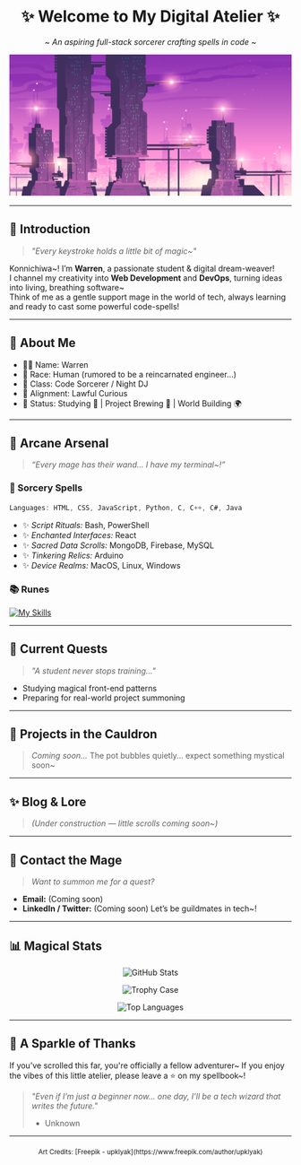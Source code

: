 <div align="center">

# ✨ Welcome to My Digital Atelier ✨  
*~ An aspiring full-stack sorcerer crafting spells in code ~*

![Banner](https://raw.githubusercontent.com/wgs45/wgs45/main/Images/Banner.jpg)

</div>

---

## 🌸 Introduction  
> *"Every keystroke holds a little bit of magic~"*

Konnichiwa~! I’m **Warren**, a passionate student & digital dream-weaver!  
I channel my creativity into **Web Development** and **DevOps**, turning ideas into living, breathing software~  
Think of me as a gentle support mage in the world of tech, always learning and ready to cast some powerful code-spells!

---

## 🎲 About Me
- 🧑‍💻 Name: Warren
- 🧬 Race: Human (rumored to be a reincarnated engineer...)  
- 🎼 Class: Code Sorcerer / Night DJ  
- 📖 Alignment: Lawful Curious  
- 🔮 Status: Studying 📝 | Project Brewing 🔧 | World Building 🌍

---

## 🧬 Arcane Arsenal

> *“Every mage has their wand... I have my terminal\~!”*

### 🧠 Sorcery Spells

```c
Languages: HTML, CSS, JavaScript, Python, C, C++, C#, Java
```

* ✨ *Script Rituals:* Bash, PowerShell
* ✨ *Enchanted Interfaces:* React
* ✨ *Sacred Data Scrolls:* MongoDB, Firebase, MySQL
* ✨ *Tinkering Relics:* Arduino
* ✨ *Device Realms:* MacOS, Linux, Windows

### 📚 Runes

[![My Skills](https://skillicons.dev/icons?i=js,html,css,react,python,c,cpp,cs,java,bash,powershell,mongodb,firebase,mysql,arduino)](https://skillicons.dev)

---

## 📖 Current Quests

> *"A student never stops training..."*

* Studying magical front-end patterns
* Preparing for real-world project summoning

---

## 🧪 Projects in the Cauldron

> *Coming soon…*
> The pot bubbles quietly… expect something mystical soon\~

---

## ✨ Blog & Lore

> *(Under construction — little scrolls coming soon\~)*

---

## 💌 Contact the Mage

> *Want to summon me for a quest?*

* **Email:** (Coming soon)
* **LinkedIn / Twitter:** (Coming soon)
  Let’s be guildmates in tech\~!

---

## 📊 Magical Stats

<div align="center">

![GitHub Stats](https://github-readme-stats.vercel.app/api?username=wgs45\&show_icons=true\&theme=tokyonight)

![Trophy Case](https://github-profile-trophy.vercel.app/?username=wgs45\&theme=tokyonight)

![Top Languages](https://github-readme-stats.vercel.app/api/top-langs/?username=wgs45\&layout=compact\&theme=tokyonight)

</div>

---

## 🌸 A Sparkle of Thanks

If you’ve scrolled this far, you're officially a fellow adventurer\~
If you enjoy the vibes of this little atelier, please leave a ⭐ on my spellbook\~!

> *"Even if I’m just a beginner now… one day, I’ll be a tech wizard that writes the future."*
> - Unknown

---

<div align="center"><sub>Art Credits: [Freepik - upklyak](https://www.freepik.com/author/upklyak)</sub></div>

